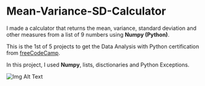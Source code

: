 # Mean-Variance-SD-Calculator
I made a calculator that returns the mean, variance, standard deviation and other measures from a list of 9 numbers using **Numpy (Python)**.

This is the 1st of 5 projects to get the Data Analysis with Python certification from [freeCodeCamp](https://www.freecodecamp.org/learn/data-analysis-with-python/).

In this project, I used **Numpy**, lists, disctionaries and Python Exceptions.

![Img Alt Text](https://unipython.com/wp-content/uploads/2017/06/NumPy-Funciones-basicas-de-algebra-496x306.png)
